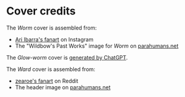 # Cover credits

The _Worm_ cover is assembled from:

- [Ari Ibarra's fanart](https://www.instagram.com/p/B1wSi1Ynaze/) on Instagram
- The "Wildbow's Past Works" image for _Worm_ on [parahumans.net](https://www.parahumans.net/)

The _Glow-worm_ cover is [generated by ChatGPT](https://chatgpt.com/share/672b6432-4184-800c-8183-7a557d27ecaf).

The _Ward_ cover is assembled from:

- [zearoe's fanart](https://www.reddit.com/r/Parahumans/comments/b8n7o0/fanartrepost_antares/) on Reddit
- The header image on [parahumans.net](https://www.parahumans.net/)

